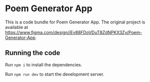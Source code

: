 
  # Poem Generator App

  This is a code bundle for Poem Generator App. The original project is available at https://www.figma.com/design/iEv88FDoVDuT8ZdNPKX3Zy/Poem-Generator-App.

  ## Running the code

  Run `npm i` to install the dependencies.

  Run `npm run dev` to start the development server.
  